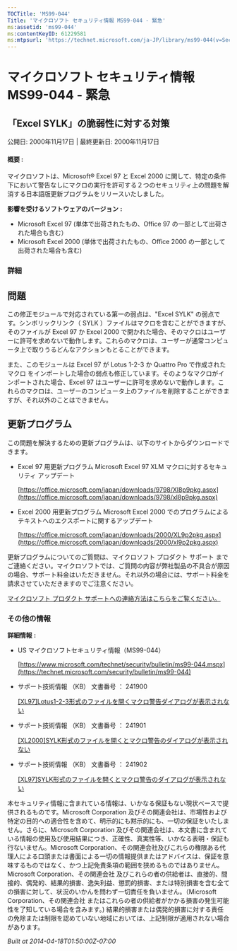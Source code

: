 ```yaml
---
TOCTitle: 'MS99-044'
Title: 'マイクロソフト セキュリティ情報 MS99-044 - 緊急'
ms:assetid: 'ms99-044'
ms:contentKeyID: 61229581
ms:mtpsurl: 'https://technet.microsoft.com/ja-JP/library/ms99-044(v=Security.10)'
---
```


マイクロソフト セキュリティ情報 MS99-044 - 緊急
===============================================

「Excel SYLK」の脆弱性に対する対策
----------------------------------

公開日: 2000年11月17日 | 最終更新日: 2000年11月17日

#### 概要 :

マイクロソフトは、Microsoft® Excel 97 と Excel 2000 に関して、特定の条件下において警告なしにマクロの実行を許可する２つのセキュリティ上の問題を解消する日本語版更新プログラムをリリースいたしました。

**影響を受けるソフトウェアのバージョン** **:**

-   Microsoft Excel 97 (単体で出荷されたもの、Office 97 の一部として出荷された場合も含む）
-   Microsoft Excel 2000 (単体で出荷されたもの、Office 2000 の一部として出荷された場合も含む)

### 詳細

問題
----


この修正モジュールで対応されている第一の弱点は、"Excel SYLK" の弱点です。シンボリックリンク（ SYLK ）ファイルはマクロを含むことができますが、そのファイルが Excel 97 か Excel 2000 で開かれた場合、そのマクロはユーザーに許可を求めないで動作します。これらのマクロは、ユーザーが通常コンピュータ上で取りうるどんなアクションもとることができます。

また、このモジュールは Excel 97 が Lotus 1-2-3 か Quattro Pro で作成されたマクロ をインポートした場合の弱点も修正しています。そのようなマクロがインポートされた場合、Excel 97 はユーザーに許可を求めないで動作します。これらのマクロは、ユーザーのコンピュータ上のファイルを削除することができますが、それ以外のことはできません。

更新プログラム
--------------


この問題を解決するための更新プログラムは、以下のサイトからダウンロードできます。

-   Excel 97 用更新プログラム
    Microsoft Excel 97 XLM マクロに対するセキュリティ アップデート

    [https://office.microsoft.com/japan/downloads/9798/Xl8p9pkg.aspx](https://office.microsoft.com/japan/downloads/9798/xl8p9pkg.aspx)
-   Excel 2000 用更新プログラム
    Microsoft Excel 2000 でのプログラムによるテキストへのエクスポートに関するアップデート

    [https://office.microsoft.com/japan/downloads/2000/XL9p2pkg.aspx](https://office.microsoft.com/japan/downloads/2000/xl9p2pkg.aspx)

更新プログラムについてのご質問は、マイクロソフト プロダクト サポート までご連絡ください。マイクロソフトでは、ご質問の内容が弊社製品の不具合が原因の場合、サポート料金はいただきません。それ以外の場合には、サポート料金を請求させていただきますのでご注意ください。

[マイクロソフト プロダクト サポートへの連絡方法はこちらをご覧ください。](https://www.microsoft.com/japan/security/support/patchqa.mspx)

### その他の情報

**詳細情報** **:**

-   US マイクロソフトセキュリティ情報（MS99-044）

    [https://www.microsoft.com/technet/security/bulletin/ms99-044.mspx](https://technet.microsoft.com/security/bulletin/ms99-044)
-   サポート技術情報 （KB） 文書番号 ： 241900

    [\[XL97\]Lotus1-2-3形式のファイルを開くマクロ警告ダイアログが表示されない](https://support.microsoft.com/kb/241900)
-   サポート技術情報 （KB） 文書番号 ： 241901

    [\[XL2000\]SYLK形式のファイルを開くとマクロ警告のダイアログが表示されない](https://support.microsoft.com/kb/241901)
-   サポート技術情報 （KB） 文書番号 ： 241902

    [\[XL97\]SYLK形式のファイルを開くとマクロ警告のダイアログが表示されない](https://support.microsoft.com/kb/241902)

本セキュリティ情報に含まれている情報は、いかなる保証もない現状ベースで提供されるものです。Microsoft Corporation 及びその関連会社は、市場性および特定の目的への適合性を含めて、明示的にも黙示的にも、一切の保証をいたしません。さらに、Microsoft Corporation 及びその関連会社は、本文書に含まれている情報の使用及び使用結果につき、正確性、真実性等、いかなる表明・保証も行ないません。Microsoft Corporation、その関連会社及びこれらの権限ある代理人による口頭または書面による一切の情報提供またはアドバイスは、保証を意味するものではなく、かつ上記免責条項の範囲を狭めるものではありません。Microsoft Corporation、その関連会社 及びこれらの者の供給者は、直接的、間接的、偶発的、結果的損害、逸失利益、懲罰的損害、または特別損害を含む全ての損害に対して、状況のいかんを問わず一切責任を負いません。（Microsoft Corporation、その関連会社 またはこれらの者の供給者がかかる損害の発生可能性を了知している場合を含みます。) 結果的損害または偶発的損害に対する責任の免除または制限を認めていない地域においては、上記制限が適用されない場合があります。

*Built at 2014-04-18T01:50:00Z-07:00*
